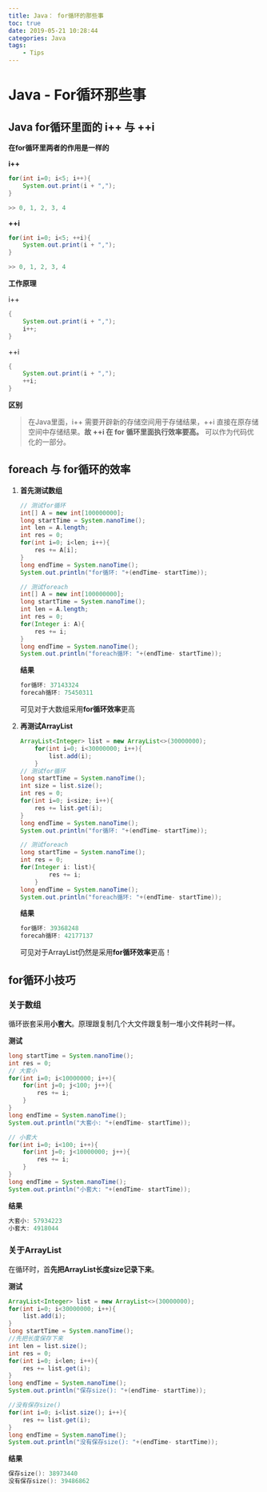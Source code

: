 ```yaml
---
title: Java： for循环的那些事
toc: true
date: 2019-05-21 10:28:44
categories: Java
tags:
    - Tips
---
```


# Java - **For循环**那些事
## Java **for**循环里面的 **i++** 与 **++i** 

**在for循环里两者的作用是一样的**

**i++**
```Java
for(int i=0; i<5; i++){
    System.out.print(i + ",");
}

>> 0, 1, 2, 3, 4
```

**++i**
```Java
for(int i=0; i<5; ++i){
    System.out.print(i + ",");
}

>> 0, 1, 2, 3, 4
```

**工作原理**

i++
```Java
{
    System.out.print(i + ",");
    i++;
}
```

++i
```Java
{
    System.out.print(i + ",");
    ++i;
}
```

**区别**
> 在Java里面，i++ 需要开辟新的存储空间用于存储结果，++i 直接在原存储空间中存储结果。**故 **++i** 在 for 循环里面执行效率要高。** 可以作为代码优化的一部分。

## foreach 与 for循环的效率

1. **首先测试数组**

    ```Java
    // 测试for循环
    int[] A = new int[100000000];
    long startTime = System.nanoTime();
    int len = A.length;
    int res = 0;
    for(int i=0; i<len; i++){
        res += A[i];
    }
    long endTime = System.nanoTime();
    System.out.println("for循环: "+(endTime- startTime));

    // 测试foreach
    int[] A = new int[100000000];
    long startTime = System.nanoTime();
    int len = A.length;
    int res = 0;
    for(Integer i: A){
        res += i;
    }
    long endTime = System.nanoTime();
    System.out.println("foreach循环: "+(endTime- startTime));
    ```

    **结果**

    ```Java
    for循环: 37143324
    forecah循环: 75450311
    ```

    可见对于大数组采用**for循环效率**更高

2. **再测试ArrayList**

    ```Java
    ArrayList<Integer> list = new ArrayList<>(30000000);
        for(int i=0; i<30000000; i++){
            list.add(i);
        }
    // 测试for循环
    long startTime = System.nanoTime();
    int size = list.size();
    int res = 0;
    for(int i=0; i<size; i++){
        res += list.get(i);
    }
    long endTime = System.nanoTime();
    System.out.println("for循环: "+(endTime- startTime));

    // 测试foreach
    long startTime = System.nanoTime();
    int res = 0;
    for(Integer i: list){
            res += i;
        }
    long endTime = System.nanoTime();
    System.out.println("foreach循环: "+(endTime- startTime));
    ```
    **结果**
    ```Java
    for循环: 39368248
    forecah循环: 42177137
    ```

    可见对于ArrayList仍然是采用**for循环效率**更高！

## for循环小技巧

### 关于数组

循环嵌套采用**小套大**。原理跟复制几个大文件跟复制一堆小文件耗时一样。

**测试**

```Java
long startTime = System.nanoTime();
int res = 0;
// 大套小
for(int i=0; i<10000000; i++){
    for(int j=0; j<100; j++){
        res += i;
    }
}
long endTime = System.nanoTime();
System.out.println("大套小: "+(endTime- startTime));
```

```Java
// 小套大
for(int i=0; i<100; i++){
    for(int j=0; j<10000000; j++){
        res += i;
    }
}
long endTime = System.nanoTime();
System.out.println("小套大: "+(endTime- startTime));
```

**结果**
```Java
大套小: 57934223
小套大: 4918044
```

### 关于ArrayList

在循环时，首**先把ArrayList长度size记录下来**。

**测试**

```Java
ArrayList<Integer> list = new ArrayList<>(30000000);
for(int i=0; i<30000000; i++){
    list.add(i);
}
long startTime = System.nanoTime();
//先把长度保存下来
int len = list.size();
int res = 0;
for(int i=0; i<len; i++){
    res += list.get(i);
}
long endTime = System.nanoTime();
System.out.println("保存size(): "+(endTime- startTime));

//没有保存size()
for(int i=0; i<list.size(); i++){
    res += list.get(i);
}
long endTime = System.nanoTime();
System.out.println("没有保存size(): "+(endTime- startTime));
```

**结果**
```Java
保存size(): 38973440
没有保存size(): 39486862
```




